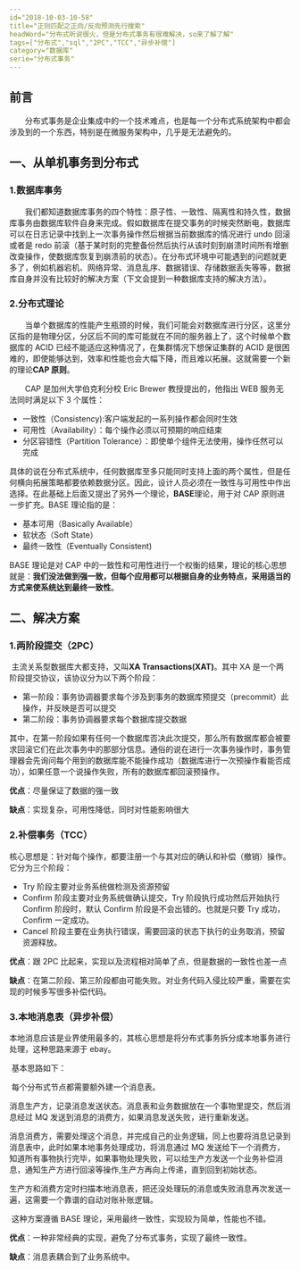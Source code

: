 ```yaml
---
id="2018-10-03-10-58"
title="正则匹配之正向/反向预测先行搜索"
headWord="分布式听说很火，但是分布式事务有很难解决，so来了解了解"
tags=["分布式","sql","2PC","TCC","异步补偿"]
category="数据库"
serie="分布式事务"
---
```


## 前言

&emsp;&emsp;分布式事务是企业集成中的一个技术难点，也是每一个分布式系统架构中都会涉及到的一个东西，特别是在微服务架构中，几乎是无法避免的。

## 一、从单机事务到分布式

### 1.数据库事务

​&emsp;&emsp;我们都知道数据库事务的四个特性：原子性、一致性、隔离性和持久性，数据库事务由数据库软件自身来完成。假如数据库在提交事务的时候突然断电，数据库可以在日志记录中找到上一次事务操作然后根据当前数据库的情况进行 undo 回滚或者是 redo 前滚（基于某时刻的完整备份然后执行从该时刻到崩溃时间所有增删改查操作，使数据库恢复到崩溃前的状态）。在分布式环境中可能遇到的问题就更多了，例如机器宕机、网络异常、消息乱序、数据错误、存储数据丢失等等，数据库自身并没有比较好的解决方案（下文会提到一种数据库支持的解决方法）。

### 2.分布式理论

&emsp;&emsp;当单个数据库的性能产生瓶颈的时候，我们可能会对数据库进行分区，这里分区指的是物理分区，分区后不同的库可能就在不同的服务器上了，这个时候单个数据库的 ACID 已经不能适应这种情况了，在集群情况下想保证集群的 ACID 是很困难的，即使能够达到，效率和性能也会大幅下降，而且难以拓展。这就需要一个新的理论**CAP 原则**。

&emsp;&emsp;CAP 是加州大学伯克利分校 Eric Brewer 教授提出的，他指出 WEB 服务无法同时满足以下 3 个属性：

- 一致性（Consistency):客户端发起的一系列操作都会同时生效
- 可用性（Availability）：每个操作必须以可预期的响应结束
- 分区容错性（Partition Tolerance）：即使单个组件无法使用，操作任然可以完成

具体的说在分布式系统中，任何数据库至多只能同时支持上面的两个属性，但是任何横向拓展策略都要依赖数据分区。因此，设计人员必须在一致性与可用性中作出选择。在此基础上后面又提出了另外一个理论，**BASE**理论，用于对 CAP 原则进一步扩充。BASE 理论指的是：

- 基本可用（Basically Available）
- 软状态（Soft State）
- 最终一致性（Eventually Consistent)

BASE 理论是对 CAP 中的一致性和可用性进行一个权衡的结果，理论的核心思想就是：**我们没法做到强一致，但每个应用都可以根据自身的业务特点，采用适当的方式来使系统达到最终一致性**。

## 二、解决方案

### 1.两阶段提交（2PC）

​ 主流关系型数据库大都支持，又叫**XA Transactions(XAT)**。其中 XA 是一个两阶段提交协议，该协议分为以下两个阶段：

- 第一阶段：事务协调器要求每个涉及到事务的数据库预提交（precommit）此操作，并反映是否可以提交
- 第二阶段：事务协调器要求每个数据库提交数据

其中，在第一阶段如果有任何一个数据库否决此次提交，那么所有数据库都会被要求回滚它们在此次事务中的那部分信息。通俗的说在进行一次事务操作时，事务管理器会先询问每个用到的数据库能不能操作成功（数据库进行一次预操作看能否成功），如果任意一个说操作失败，所有的数据库都回滚预操作。

**优点**：尽量保证了数据的强一致

**缺点**：实现复杂，可用性降低，同时对性能影响很大

### 2.补偿事务（TCC）

​ 核心思想是：针对每个操作，都要注册一个与其对应的确认和补偿（撤销）操作。它分为三个阶段：

- Try 阶段主要对业务系统做检测及资源预留
- Confirm 阶段主要对业务系统做确认提交，Try 阶段执行成功然后开始执行 Confirm 阶段时，默认 Confirm 阶段是不会出错的。也就是只要 Try 成功，Confirm 一定成功。
- Cancel 阶段主要在业务执行错误，需要回滚的状态下执行的业务取消，预留资源释放。

**优点**：跟 2PC 比起来，实现以及流程相对简单了点，但是数据的一致性也差一点

**缺点**：在第二阶段、第三阶段都由可能失败。对业务代码入侵比较严重，需要在实现的时候多写很多补偿代码。

### 3.本地消息表（异步补偿）

​ 本地消息应该是业界使用最多的，其核心思想是将分布式事务拆分成本地事务进行处理，这种思路来源于 ebay。

​ 基本思路如下：

​ 每个分布式节点都需要额外建一个消息表。

​ 消息生产方，记录消息发送状态。消息表和业务数据放在一个事物里提交，然后消息经过 MQ 发送到消息的消费方，如果消息发送失败，进行重新发送。

​ 消息消费方，需要处理这个消息，并完成自己的业务逻辑，同上也要将消息记录到消息表中，此时如果本地事务处理成功，将消息通过 MQ 发送给下一个消费方，知道所有事物执行完毕，如果事物处理失败，可以给生产方发送一个业务补偿消息，通知生产方进行回滚等操作,生产方再向上传递，直到回到初始状态。

​ 生产方和消费方定时扫描本地消息表，把还没处理玩的消息或失败消息再次发送一遍，这需要一个靠谱的自动对账补账逻辑。

​ 这种方案遵循 BASE 理论，采用最终一致性，实现较为简单，性能也不错。

**优点**：一种非常经典的实现，避免了分布式事务，实现了最终一致性。

**缺点**：消息表耦合到了业务系统中。
